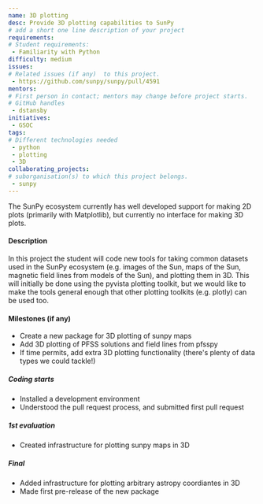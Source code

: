 ```yaml
---
name: 3D plotting
desc: Provide 3D plotting capabilities to SunPy
# add a short one line description of your project
requirements:
# Student requirements:
 - Familiarity with Python
difficulty: medium
issues:
# Related issues (if any)  to this project.
 - https://github.com/sunpy/sunpy/pull/4591
mentors:
# First person in contact; mentors may change before project starts.
# GitHub handles
 - dstansby
initiatives:
 - GSOC
tags:
# Different technologies needed
 - python
 - plotting
 - 3D
collaborating_projects:
# suborganisation(s) to which this project belongs.
 - sunpy
---
```

The SunPy ecosystem currently has well developed support for making 2D plots (primarily with Matplotlib), but currently no interface for making 3D plots.

#### Description

In this project the student will code new tools for taking common datasets used in the SunPy ecosystem (e.g. images of the Sun, maps of the Sun, magnetic field lines from models of the Sun), and plotting them in 3D. This will initially be done using the pyvista plotting toolkit, but we would like to make the tools general enough that other plotting toolkits (e.g. plotly) can be used too.

#### Milestones (if any)

- Create a new package for 3D plotting of sunpy maps
- Add 3D plotting of PFSS solutions and field lines from pfsspy
- If time permits, add extra 3D plotting functionality (there's plenty of data types we could tackle!)

##### Coding starts

- Installed a development environment
- Understood the pull request process, and submitted first pull request

##### 1st evaluation

- Created infrastructure for plotting sunpy maps in 3D

##### Final

- Added infrastructure for plotting arbitrary astropy coordiantes in 3D
- Made first pre-release of the new package
